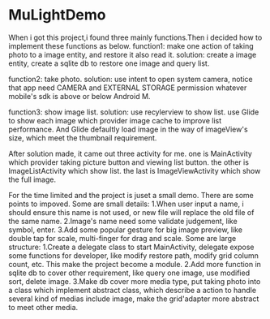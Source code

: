 # MuLightDemo
When i got this project,i found three mainly functions.Then i decided how to implement these functions as below.
function1: make one action of taking photo to a image entity,  and restore it also read it.
solution: create a image entity, create a sqlite db  to restore one image and query list.

function2: take photo.
solution: use intent to open system camera, notice that app need CAMERA and EXTERNAL STORAGE permission whatever mobile's sdk is above or below Android M.

function3: show image list.
solution: use recylerview to show list. use Glide to show each image which provider image cache to improve list performance. And Glide defaultly load image in the way of imageView's size, which meet the thumbnail requirement.

After solution made, it came out three activity for me. one is MainActivity which provider taking picture button and viewing list button. the other is ImageListActivity which show list. the last is ImageViewActivity which show the full image.

For the time limited and the project is juset a small demo. There are some points to impoved.
Some are small details:
1.When user input a name, i should ensure this name is not used, or new file will replace the old file of the same name.
2.Image's name need some validate judgement, like symbol, enter.
3.Add some popular gesture for big image preview, like double tap for scale, multi-finger for drag and scale.
Some are large structure:
1.Create a delegate class to start MainActivity, delegate expose some functions for developer, like modify restore path, modify grid column count, etc. This make the project become a module.
2.Add more function in sqlite db to cover other requirement, like query one image, use modified sort, delete image.
3.Make db cover more media type, put taking photo into a class which implement abstract class, which describe a action to handle several kind of medias include image, make the grid'adapter more abstract to meet other media.
